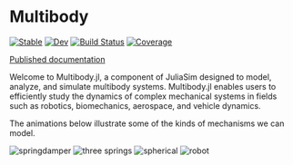 # Multibody

[![Stable](https://img.shields.io/badge/docs-stable-blue.svg)](https://JuliaComputing.github.io/Multibody.jl/stable/)
[![Dev](https://img.shields.io/badge/docs-dev-blue.svg)](https://JuliaComputing.github.io/Multibody.jl/dev/)
[![Build Status](https://github.com/JuliaComputing/Multibody.jl/actions/workflows/CI.yml/badge.svg?branch=main)](https://github.com/JuliaComputing/Multibody.jl/actions/workflows/CI.yml?query=branch%3Amain)
[![Coverage](https://codecov.io/gh/JuliaComputing/Multibody.jl/branch/master/graph/badge.svg)](https://codecov.io/gh/JuliaComputing/Multibody.jl)

[Published documentation](https://help.juliahub.com/multibody/dev/)

Welcome to Multibody.jl, a component of JuliaSim designed to model, analyze, and simulate multibody systems. Multibody.jl enables users to efficiently study the dynamics of complex mechanical systems in fields such as robotics, biomechanics, aerospace, and vehicle dynamics.

The animations below illustrate some of the kinds of mechanisms we can model. 

![springdamper](https://juliacomputing.github.io/Multibody.jl/dev/examples/springdamper.gif)
![three springs](https://juliacomputing.github.io/Multibody.jl/dev/examples/three_springs.gif)
![spherical](https://juliacomputing.github.io/Multibody.jl/dev/examples/spherical.gif)
![robot](https://juliacomputing.github.io/Multibody.jl/dev/examples/robot.gif)
